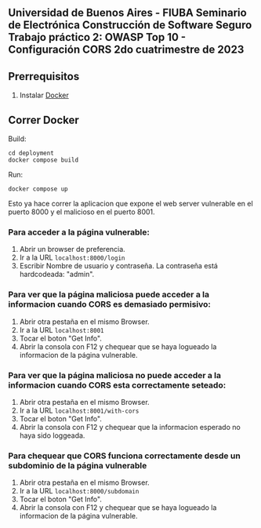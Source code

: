 Universidad de Buenos Aires - FIUBA
Seminario de Electrónica
Construcción de Software Seguro
Trabajo práctico 2: OWASP Top 10 - Configuración CORS
2do cuatrimestre de 2023
---

## Prerrequisitos

1. Instalar [Docker](https://www.docker.com/)

## Correr Docker

Build:

```
cd deployment
docker compose build
```

Run:

```
docker compose up
```

Esto ya hace correr la aplicacion que expone el web server vulnerable en el puerto 8000 y el malicioso en el puerto 8001.

### Para acceder a la página vulnerable:

1. Abrir un browser de preferencia.
1. Ir a la URL `localhost:8000/login`
1. Escribir Nombre de usuario y contraseña. La contraseña está hardcodeada: "admin".

### Para ver que la página maliciosa puede acceder a la informacion cuando CORS es demasiado permisivo:

1. Abrir otra pestaña en el mismo Browser.
1. Ir a la URL `localhost:8001`
1. Tocar el boton "Get Info".
1. Abrir la consola con F12 y chequear que se haya logueado la informacion de la página vulnerable.

### Para ver que la página maliciosa no puede acceder a la informacion cuando CORS esta correctamente seteado:

1. Abrir otra pestaña en el mismo Browser.
1. Ir a la URL `localhost:8001/with-cors`
1. Tocar el boton "Get Info".
1. Abrir la consola con F12 y chequear que la informacion esperado no haya sido loggeada.


### Para chequear que CORS funciona correctamente desde un subdominio de la página vulnerable

1. Abrir otra pestaña en el mismo Browser.
1. Ir a la URL `localhost:8000/subdomain`
1. Tocar el boton "Get Info".
1. Abrir la consola con F12 y chequear que se haya logueado la informacion de la página vulnerable.
